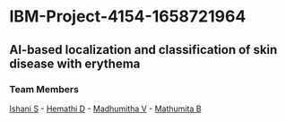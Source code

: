 # IBM-Project-4154-1658721964
## AI-based localization and classification of skin disease with erythema

### Team Members
[Ishani S](https://github.com/ishani1124) -
[Hemathi D](https://github.com/hemathi02) -
[Madhumitha V](https://github.com/Madhuvasanth1606) -
[Mathumita B](https://github.com/Mathumita)

